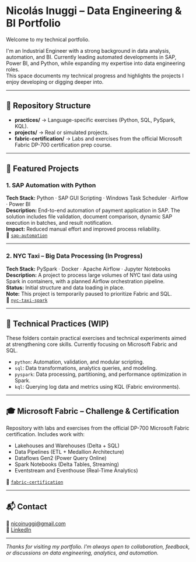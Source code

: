 # Nicolás Inuggi – Data Engineering & BI Portfolio

Welcome to my technical portfolio.

I'm an Industrial Engineer with a strong background in data analysis, automation, and BI. Currently leading automated developments in SAP, Power BI, and Python, while expanding my expertise into data engineering roles.  
This space documents my technical progress and highlights the projects I enjoy developing or digging deeper into.

---

## 📁 Repository Structure

- **practices/** → Language-specific exercises (Python, SQL, PySpark, KQL).
- **projects/** → Real or simulated projects.
- **fabric-certification/** → Labs and exercises from the official Microsoft Fabric DP-700 certification prep course.

---

## 💼 Featured Projects

### 1. **SAP Automation with Python**
**Tech Stack:** Python · SAP GUI Scripting · Windows Task Scheduler · Airflow · Power BI  
**Description:** End-to-end automation of payment application in SAP. The solution includes file validation, document comparison, dynamic SAP execution in batches, and result notification.  
**Impact:** Reduced manual effort and improved process reliability.  
📁 [`sap-automation`](./sap-automation)

---

### 2. **NYC Taxi – Big Data Processing (In Progress)**
**Tech Stack:** PySpark · Docker · Apache Airflow · Jupyter Notebooks  
**Description:** A project to process large volumes of NYC taxi data using Spark in containers, with a planned Airflow orchestration pipeline.  
**Status:** Initial structure and data loading in place.  
**Note:** This project is temporarily paused to prioritize Fabric and SQL.  
📁 [`nyc-taxi-spark`](./nyc-taxi-spark)

---

## 🧪 Technical Practices (WIP)

These folders contain practical exercises and technical experiments aimed at strengthening core skills. Currently focusing on Microsoft Fabric and SQL.

- `python`: Automation, validation, and modular scripting.
- `sql`: Data transformations, analytics queries, and modeling.
- `pyspark`: Data processing, partitioning, and performance optimization in Spark.
- `kql`: Querying log data and metrics using KQL (Fabric environments).

---

## 🎓 Microsoft Fabric – Challenge & Certification

Repository with labs and exercises from the official DP-700 Microsoft Fabric certification. Includes work with:
- Lakehouses and Warehouses (Delta + SQL)
- Data Pipelines (ETL + Medallion Architecture)
- Dataflows Gen2 (Power Query Online)
- Spark Notebooks (Delta Tables, Streaming)
- Eventstream and Eventhouse (Real-Time Analytics)


📁 [`fabric-certification`](./fabric-certification)

---

## 📬 Contact

📧 nicoinuggi@gmail.com  
🔗 [LinkedIn](https://www.linkedin.com/in/nicolas-inuggi)

---

*Thanks for visiting my portfolio. I'm always open to collaboration, feedback, or discussions on data engineering, analytics, and automation.*